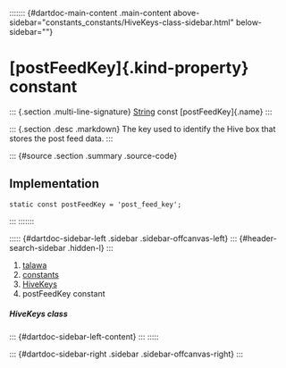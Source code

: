 ::::::: {#dartdoc-main-content .main-content above-sidebar="constants_constants/HiveKeys-class-sidebar.html" below-sidebar=""}
<div>

# [postFeedKey]{.kind-property} constant

</div>

::: {.section .multi-line-signature}
[String](https://api.flutter.dev/flutter/dart-core/String-class.html)
const [postFeedKey]{.name}
:::

::: {.section .desc .markdown}
The key used to identify the Hive box that stores the post feed data.
:::

::: {#source .section .summary .source-code}
## Implementation

``` language-dart
static const postFeedKey = 'post_feed_key';
```
:::
:::::::

::::: {#dartdoc-sidebar-left .sidebar .sidebar-offcanvas-left}
::: {#header-search-sidebar .hidden-l}
:::

1.  [talawa](../../index.html)
2.  [constants](../../constants_constants/)
3.  [HiveKeys](../../constants_constants/HiveKeys-class.html)
4.  postFeedKey constant

##### HiveKeys class

::: {#dartdoc-sidebar-left-content}
:::
:::::

::: {#dartdoc-sidebar-right .sidebar .sidebar-offcanvas-right}
:::
